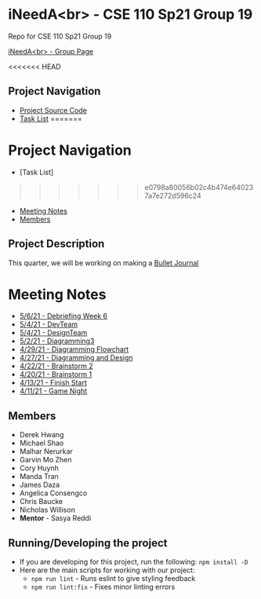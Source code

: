 # iNeedA\<br> - CSE 110 Sp21 Group 19
Repo for CSE 110 Sp21 Group 19
<!--- Change instances of "CSE 110 Sp21 Group 19" to Team Name--->

[iNeedA\<br> - Group Page](admin/team.md)

<<<<<<< HEAD
## Project Navigation
- [Project Source Code](source)
- [Task List](https://docs.google.com/document/d/15Oxk0KUmt_rYlBVfTBxi9F2t3tE2Q7p1nmYHtQTzrUQ/edit?usp=sharing)
=======
# Project Navigation
- [Task List]
>>>>>>> e0798a80056b02c4b474e640237a7e272d596c24
- [Meeting Notes](#meeting-notes)
- [Members](#members)


## Project Description
This quarter, we will be working on making a [Bullet Journal](https://en.wikipedia.org/wiki/Bullet_journal)

# Meeting Notes
- [5/6/21 - Debriefing Week 6](admin/meetings/050621-Debriefing_Week_6.md)
- [5/4/21 - DevTeam](admin/meetings/050421-DevTeam.md)
- [5/4/21 - DesignTeam](admin/meetings/0504221-DesignTeam.md)
- [5/2/21 - Diagramming3](admin/meetings/050221-Diagramming3.md)
- [4/29/21 - Diagramming Flowchart](admin/meetings/042921-Diagramming_Flowchart.md)
- [4/27/21 - Diagramming and Design](admin/meetings/042721-Diagramming_And_Design.md)
- [4/22/21 - Brainstorm 2](admin/meetings/042221-Brainstorm-2.md)
- [4/20/21 - Brainstorm 1](/admin/meetings/042021-Brainstorm-1.md)
- [4/13/21 - Finish Start](admin/meetings/041321-finishstart.md)
- [4/11/21 - Game Night](admin/meetings/041121-gamenight.md)

## Members
- Derek Hwang 
- Michael Shao
- Malhar Nerurkar
- Garvin Mo Zhen
- Cory Huynh
- Manda Tran
- James Daza
- Angelica Consengco
- Chris Baucke
- Nicholas Willison
- **Mentor** - Sasya Reddi

## Running/Developing the project
- If you are developing for this project, run the following:
  ```npm install -D```
- Here are the main scripts for working with our project:
  - ```npm run lint``` - Runs eslint to give styling feedback
  - ```npm run lint:fix``` - Fixes minor linting errors

